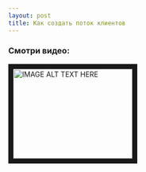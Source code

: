 ```yaml
---
layout: post
title: Как создать поток клиентов
---
```


### Смотри видео:

<a href="http://www.youtube.com/watch?feature=player_embedded&v=XQyGrQfHhNo
" target="_blank"><img src="http://img.youtube.com/vi/XQyGrQfHhNo/0.jpg" 
alt="IMAGE ALT TEXT HERE" width="240" height="180" border="10" /></a>
